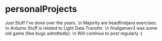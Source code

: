 # personalProjects
Just Stuff I've done over the years. \n
Majority are headfirstjava exercises. \n
Arduino Stuff is related to Light Data Transfer. \n
finalgamev3 was some old game (few bugs admittedly). \n
Will continue to post regularly :)
